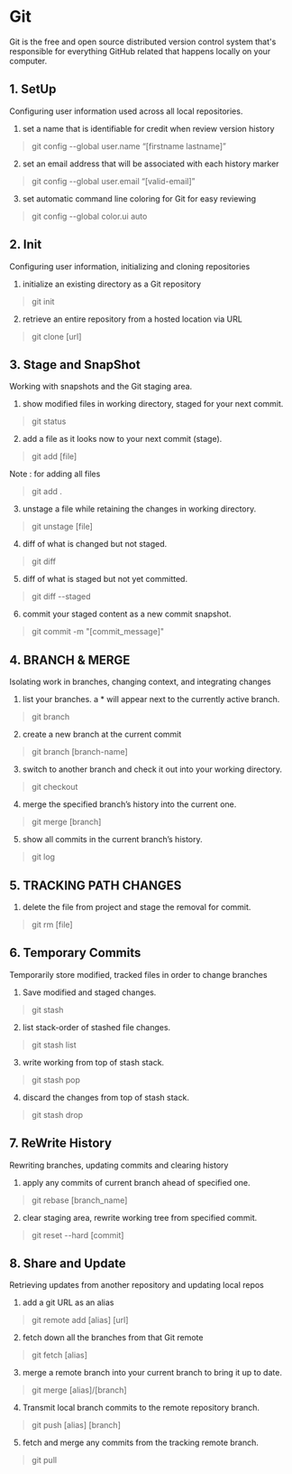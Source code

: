 # Git 

 Git is the free and open source distributed version control system that's responsible for everything GitHub related that happens locally on your computer.

 ## 1. SetUp

 Configuring user information used across all local repositories.

1.  set a name that is identifiable for credit when review version history

> git config --global user.name “[firstname lastname]” 

2. set an email address that will be associated with each history marker

> git config --global user.email “[valid-email]”

3. set automatic command line coloring for Git for easy reviewing

> git config --global color.ui auto

## 2. Init

Configuring user information, initializing and cloning repositories

1. initialize an existing directory as a Git repository

> git init 

2. retrieve an entire repository from a hosted location via URL

> git clone [url]

## 3. Stage and SnapShot 

Working with snapshots and the Git staging area.

1. show modified files in working directory, staged for your next commit.

> git status 

2. add a file as it looks now to your next commit (stage).

> git add [file]

Note : for adding all files 

> git add .

3. unstage a file while retaining the changes in working directory.

> git unstage [file]

4. diff of what is changed but not staged.

> git diff 

5. diff of what is staged but not yet committed.

> git diff --staged

6. commit your staged content as a new commit snapshot.

> git commit -m "[commit_message]"

## 4. BRANCH & MERGE

Isolating work in branches, changing context, and integrating changes

1. list your branches. a * will appear next to the currently active branch.

> git branch

2. create a new branch at the current commit

> git branch [branch-name]

3. switch to another branch and check it out into your working directory.

> git checkout

4. merge the specified branch’s history into the current one.

> git merge [branch]

5. show all commits in the current branch’s history.

> git log 

## 5. TRACKING PATH CHANGES

1. delete the file from project and stage the removal for commit.

> git rm [file]

## 6. Temporary Commits

Temporarily store modified, tracked files in order to change branches

1. Save modified and staged changes.

> git stash 

2. list stack-order of stashed file changes.

> git stash list 

3. write working from top of stash stack.

> git stash pop

4. discard the changes from top of stash stack.

> git stash drop

## 7. ReWrite History 

Rewriting branches, updating commits and clearing history

1. apply any commits of current branch ahead of specified one.

> git rebase [branch_name]

2. clear staging area, rewrite working tree from specified commit.

> git reset --hard [commit]

## 8. Share and Update 

Retrieving updates from another repository and updating local repos

1. add a git URL as an alias

> git remote add [alias] [url]

2. fetch down all the branches from that Git remote

> git fetch [alias]

3. merge a remote branch into your current branch to bring it up to date.

> git merge [alias]/[branch]

4. Transmit local branch commits to the remote repository branch.

> git push [alias] [branch]

5. fetch and merge any commits from the tracking remote branch.

> git pull 


